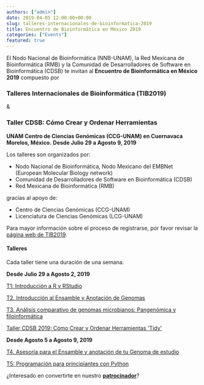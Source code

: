 ```yaml
---
authors: ["admin"]
date: 2019-04-05 12:00:00+00:00
slug: talleres-internacionales-de-bioinformatica-2019
title: Encuentro de Bioinformática en México 2019
categories: ["Events"]
featured: true
---
```


El Nodo Nacional de Bioinformática (NNB-UNAM), la Red Mexicana de Bioinformática (RMB) y la Comunidad de Desarrolladores de Software en Bioinformática (CDSB) te invitan al **Encuentro de Bioinformática en México 2019** compuesto por

### Talleres Internacionales de Bioinformática (TIB2019)
&
### Taller CDSB: Cómo Crear y Ordenar Herramientas 

**UNAM Centro de Ciencias Genómicas (CCG-UNAM) en Cuernavaca Morelos, México.**
**Desde Julio 29 a Agosto 9, 2019**


Los talleres son organizados por:
 	
* Nodo Nacional de Bioinformática, Nodo Mexicano del EMBNet (European Molecular Biology network) 	
* Comunidad de Desarrolladores de Software en Bioinformática (CDSB)
* Red Mexicana de Bioinformática (RMB)
  
 
gracias al apoyo de:

* Centro de Ciencias Genómicas (CCG-UNAM)
* Licenciatura de Ciencias Genómicas (LCG-UNAM)


Para mayor información sobre el proceso de registrarse, por favor revisar la [página web de TIB2019](http://congresos.nnb.unam.mx/TIB2019/).


#### Talleres

Cada taller tiene una duración de una semana.


**Desde Julio 29 a Agosto 2, 2019**

[T1: Introducción a R y RStudio](http://congresos.nnb.unam.mx/TIB2019/t1-introduccion-a-r-y-r-studio)

[T2. Introducción al Ensamble y Anotación de Genomas](http://congresos.nnb.unam.mx/TIB2019/t2-introduccion-al-ensamble-y-anotacion-de-genomas/)

[T3. Análisis comparativo de genomas microbianos: Pangenómica y filoinformática](http://congresos.nnb.unam.mx/TIB2019/t3-analisis-comparativo-de-genomas-microbianos-pangenomica-y-filoinformatica/)

[Taller CDSB 2019: Cómo Crear y Ordenar Herramientas 'Tidy'](http://congresos.nnb.unam.mx/TIB2019/cdsb-workshop-how-to-build-and-create-tidy-tools/)

**Desde Agosto 5 a Agosto 9, 2019**

[T4. Asesoría para el Ensamble y anotación de tu Genoma de estudio](http://congresos.nnb.unam.mx/TIB2019/t4-asesoria-para-el-ensamble-y-anotacion-de-tu-genoma-de-estudio/)

[T5: Programación para principiantes con Python](http://congresos.nnb.unam.mx/TIB2019/t5-programacion-para-principiantes-con-python)





¿Interesado en convertirte en nuestro [**patrocinador**](../../niveles-de-patrocinio/)?